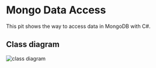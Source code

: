 # Mongo Data Access

This pit shows the way to access data in MongoDB with C#.

## Class diagram
![class diagram](https://i.imgur.com/4XTo60x.png)
